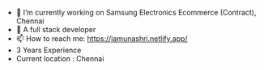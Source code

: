 
- 🔭 I’m currently working on Samsung Electronics Ecommerce (Contract), Chennai
- 🌱 A full stack developer
- 📫 How to reach me: https://jamunashri.netlify.app/
- 3 Years Experience
- Current location : Chennai

